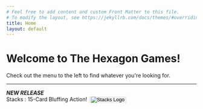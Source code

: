 ```yaml
---
# Feel free to add content and custom Front Matter to this file.
# To modify the layout, see https://jekyllrb.com/docs/themes/#overriding-theme-defaults
title: Home
layout: default
---
```

# Welcome to The Hexagon Games!  
Check out the menu to the left to find whatever you're looking for.

<hr color="gray">

***NEW RELEASE***  
Stacks : 15-Card Bluffing Action!
<button style="border: none;" onclick="window.location.href = 'https://thehexagongames.com/stacks';">
  <img src="https://thehexagongames.com/uploaded-files/card-games/stacks/stacks_header.png" alt="Stacks Logo">
</button>
